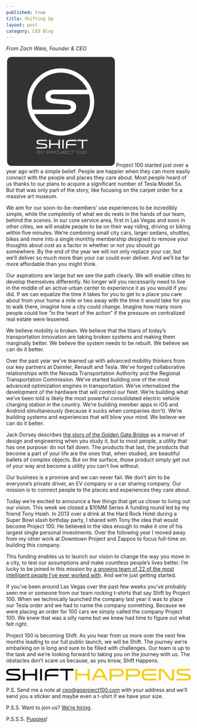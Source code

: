 ```yaml
---
published: true
title: Shifting Up
layout: post
category: CEO Blog
---
```

*From Zach Ware, Founder & CEO*

![SHIFT](../public/images/square-logo-300x300.png)Project 100 started just over a year ago with a simple belief. People are happier when they can more easily connect with the people and places they care about. Most people heard of us thanks to our plans to acquire a significant number of Tesla Model Ss. But that was only part of the story, like focusing on the carpet order for a massive art museum.

We aim for our soon-to-be-members’ use experiences to be incredibly simple, while the complexity of what we do rests in the hands of our team, behind the scenes. In our core service area, first in Las Vegas and soon in other cities, we will enable people to be on their way riding, driving or biking within five minutes. We’re combining small city cars, larger sedans, shuttles, bikes and more into a single monthly membership designed to remove your thoughts about cost as a factor in whether or not you should go somewhere. By the end of the year we will not only replace your car, but we’ll deliver so much more than your car could ever deliver. And we’ll be far more affordable than you might think.

Our aspirations are large but we see the path clearly. We will enable cities to develop themselves differently. No longer will you necessarily need to live in the middle of an active urban center to experience it as you would if you did. If we can equalize the time it takes for you to get to a place you care about from your home a mile or two away with the time it would take for you to walk there, imagine how a city could change. Imagine how many more people could live “in the heart of the action” if the pressure on centralized real estate were lessened.

We believe mobility is broken. We believe that the titans of today’s transportation innovation are taking broken systems and making them marginally better. We believe the system needs to be rebuilt. We believe we can do it better.

Over the past year we’ve teamed up with advanced mobility thinkers from our key partners at Daimler, Renault and Tesla. We’ve forged collaborative relationships with the Nevada Transportation Authority and the Regional Transportation Commission. We’ve started building one of the most advanced optimization engines in transportation. We’ve internalized the development of the hardware that will control our fleet. We’re building what we’ve been told is likely the most powerful consolidated electric vehicle charging station in the country. We’re building member apps in iOS and Android simultaneously (because it sucks when companies don’t). We’re building systems and experiences that will blow your mind. We believe we can do it better.

Jack Dorsey describes [the story of the Golden Gate Bridge](http://youtu.be/AckvbL5Tfic?t=34m5s) as a marvel of design and engineering when you study it, but to most people, a utility that has one purpose: do not fall down. The products that last, the products that become a part of your life are the ones that, when studied, are beautiful ballets of complex objects. But on the surface, those product simply get out of your way and become a utility you can’t live without.

Our business is a promise and we can never fail. We don’t aim to be everyone’s private driver, an EV company or a car sharing company. Our mission is to connect people to the places and experiences they care about.

Today we’re excited to announce a few things that get us closer to living out our vision. This week we closed a $10MM Series A funding round led by my friend Tony Hsieh. In 2013 over a drink at the Hard Rock Hotel during a Super Bowl slash birthday party, I shared with Tony the idea that would become Project 100. He believed in the idea enough to make it one of his largest single personal investments. Over the following year I moved away from my other work at Downtown Project and Zappos to focus full-time on building this company.

This funding enables us to launch our vision to change the way you move in a city, to test our assumptions and make countless people’s lives better. I’m lucky to be joined in this mission by [a growing team of 22 of the most intelligent people I’ve ever worked with](http://shiftconnects.com/about). And we’re just getting started.

If you’ve been around Las Vegas over the past few weeks you’ve probably seen me or someone from our team rocking t-shirts that say Shift by Project 100. When we technically launched the company last year it was to place our Tesla order and we had to name the company something. Because we were placing an order for 100 cars we simply called the company Project 100. We knew that was a silly name but we knew had time to figure out what felt right.

Project 100 is becoming Shift. As you hear from us more over the next few months leading to our full public launch, we will be Shift. The journey we’re embarking on is long and sure to be filled with challenges. Our team is up to the task and we’re looking forward to taking you on the journey with us. The obstacles don’t scare us because, as you know, Shift Happens.

![SHIFT](../public/images/logo-final-print-shifthappens-1024x64.png)

P.S. Send me a note at ceo@goproject100.com with your address and we’ll send you a sticker and maybe even a t-shirt if we have your size. 

P.S.S. Want to join us? [We’re hiring](http://shiftconnects.com/about).

P.S.S.S. [Puppies](https://www.youtube.com/watch?v=Cuq2WZYn8f8)!